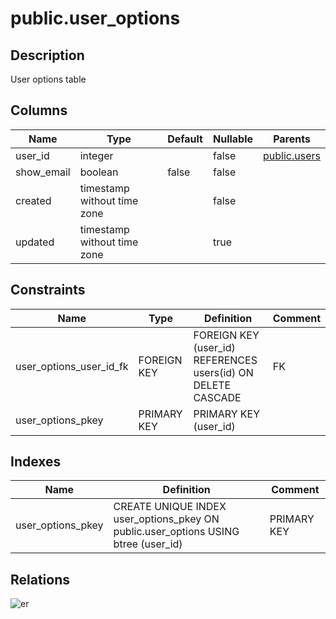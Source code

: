 # public.user_options

## Description

User options table

## Columns

| Name       | Type                        | Default | Nullable | Parents                         |
| ---------- | --------------------------- | ------- | -------- | ------------------------------- |
| user_id    | integer                     |         | false    | [public.users](public.users.md) |
| show_email | boolean                     | false   | false    |                                 |
| created    | timestamp without time zone |         | false    |                                 |
| updated    | timestamp without time zone |         | true     |                                 |

## Constraints

| Name                    | Type        | Definition                                                   | Comment |
| ----------------------- | ----------- | ------------------------------------------------------------ | ------- |
| user_options_user_id_fk | FOREIGN KEY | FOREIGN KEY (user_id) REFERENCES users(id) ON DELETE CASCADE | FK      |
| user_options_pkey       | PRIMARY KEY | PRIMARY KEY (user_id)                                        |         |

## Indexes

| Name              | Definition                                                                         | Comment     |
| ----------------- | ---------------------------------------------------------------------------------- | ----------- |
| user_options_pkey | CREATE UNIQUE INDEX user_options_pkey ON public.user_options USING btree (user_id) | PRIMARY KEY |

## Relations

![er](public.user_options.svg)
